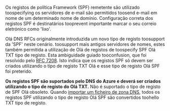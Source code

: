 Os registos de política Framework (SPF) remetente são utilizado toospecifying os servidores de e-mail são permitidos toosend e-mail em nome de um determinado nome de domínio.  Configuração correta dos registos SPF é destinatários tooprevent importante marcar o seu correio eletrónico como 'lixo'.

Olá DNS RFCs originalmente introduzida um novo tipo de registo toosupport da 'SPF' neste cenário. toosupport mais antigos servidores de nomes, estes também permitida a utilização de Olá de registos de toospecify SPF Olá TXT tipo de registo.  Esta ambiguidade guiado tooconfusion, que foi resolvido pelo [RFC 7208](http://tools.ietf.org/html/rfc7208#section-3.1).  Isto indica que os registos SPF só devem ser criados utilizando o tipo de registo TXT Olá e esse tipo de registo Olá SPF foi preterido.

**Os registos SPF são suportados pelo DNS do Azure e deverá ser criados utilizando o tipo de registo do Olá TXT.** Não é suportado o tipo de registo de SPF Olá obsoleto. Quando [importar um ficheiro de zona DNS](../articles/dns/dns-import-export.md), todos os registos SPF utilizando o tipo de registo Olá SPF são convertidos toohello TXT tipo de registo.
